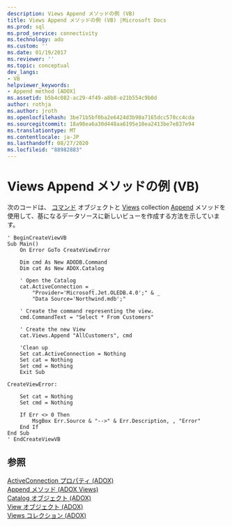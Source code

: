 ```yaml
---
description: Views Append メソッドの例 (VB)
title: Views Append メソッドの例 (VB) |Microsoft Docs
ms.prod: sql
ms.prod_service: connectivity
ms.technology: ado
ms.custom: ''
ms.date: 01/19/2017
ms.reviewer: ''
ms.topic: conceptual
dev_langs:
- VB
helpviewer_keywords:
- Append method [ADOX]
ms.assetid: b5b4c082-ac29-4f49-a8b8-e21b554c9b0d
author: rothja
ms.author: jroth
ms.openlocfilehash: 3be71b5bf0ba2e6424d3b90a7165dcc570cc4cda
ms.sourcegitcommit: 18a98ea6a30d448aa6195e10ea2413be7e837e94
ms.translationtype: MT
ms.contentlocale: ja-JP
ms.lasthandoff: 08/27/2020
ms.locfileid: "88982883"
---
```

# <a name="views-append-method-example-vb"></a>Views Append メソッドの例 (VB)
次のコードは、 [コマンド](../ado-api/command-object-ado.md) オブジェクトと [Views](./views-collection-adox.md) collection [Append](./append-method-adox-views.md) メソッドを使用して、基になるデータソースに新しいビューを作成する方法を示しています。  
  
```  
' BeginCreateViewVB  
Sub Main()  
    On Error GoTo CreateViewError  
  
    Dim cmd As New ADODB.Command  
    Dim cat As New ADOX.Catalog  
  
    ' Open the Catalog  
    cat.ActiveConnection = _  
        "Provider='Microsoft.Jet.OLEDB.4.0';" & _  
        "Data Source='Northwind.mdb';"  
  
    ' Create the command representing the view.  
    cmd.CommandText = "Select * From Customers"  
  
    ' Create the new View  
    cat.Views.Append "AllCustomers", cmd  
  
    'Clean up  
    Set cat.ActiveConnection = Nothing  
    Set cat = Nothing  
    Set cmd = Nothing  
    Exit Sub  
  
CreateViewError:  
  
    Set cat = Nothing  
    Set cmd = Nothing  
  
    If Err <> 0 Then  
        MsgBox Err.Source & "-->" & Err.Description, , "Error"  
    End If  
End Sub  
' EndCreateViewVB  
```  
  
## <a name="see-also"></a>参照  
 [ActiveConnection プロパティ (ADOX)](./activeconnection-property-adox.md)   
 [Append メソッド (ADOX Views)](./append-method-adox-views.md)   
 [Catalog オブジェクト (ADOX)](./catalog-object-adox.md)   
 [View オブジェクト (ADOX)](./view-object-adox.md)   
 [Views コレクション (ADOX)](./views-collection-adox.md)